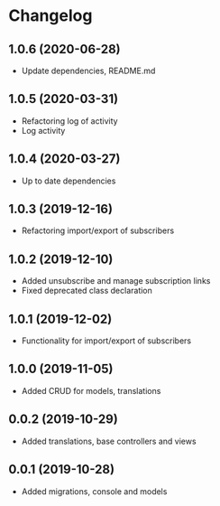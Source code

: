 Changelog
=========

## 1.0.6 (2020-06-28)
 * Update dependencies, README.md
 
## 1.0.5 (2020-03-31)
 * Refactoring log of activity
 * Log activity
 
## 1.0.4 (2020-03-27)
 * Up to date dependencies
 
## 1.0.3 (2019-12-16)
 * Refactoring import/export of subscribers

## 1.0.2 (2019-12-10)
 * Added unsubscribe and manage subscription links
 * Fixed deprecated class declaration

## 1.0.1 (2019-12-02)
 * Functionality for import/export of subscribers
 
## 1.0.0 (2019-11-05)
 * Added CRUD for models, translations
 
## 0.0.2 (2019-10-29)
 * Added translations, base controllers and views
 
## 0.0.1 (2019-10-28)
 * Added migrations, console and models